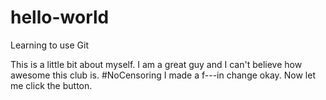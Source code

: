 # hello-world
Learning to use Git

This is a little bit about myself. I am a great guy and I can't believe how awesome this club is. #NoCensoring
I made a f---in change okay. Now let me click the button. 
